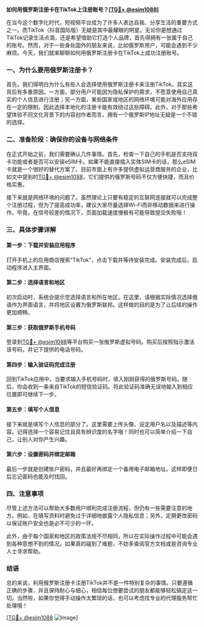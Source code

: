 **如何用俄罗斯注册卡在TikTok上注册账号？[[TG💪+ @esim1088](https://t.me/s/esim1088)]**

在当今这个数字化时代，短视频平台成为了许多人表达自我、分享生活的重要方式之一。而TikTok（抖音国际版）无疑是其中最耀眼的明星。无论你是想通过TikTok记录生活点滴，还是希望借助它打造个人品牌，首先得拥有一张属于自己的账号。然而，对于一些身处国外的朋友来说，比如俄罗斯用户，可能会遇到不少麻烦。今天，我们就来聊聊如何用俄罗斯注册卡在TikTok上成功注册账号。

### 一、为什么要用俄罗斯注册卡？

首先，我们得明白为什么有些人会选择使用俄罗斯注册卡来注册TikTok。其实这背后有多重原因。一方面，部分用户可能因为隐私保护的需求，不愿意使用自己真实的个人信息进行注册；另一方面，某些国家或地区的网络环境可能对海外应用存在一定的限制，因此选择本地化的注册卡能有效绕过这些障碍。此外，对于那些希望体验不同文化背景下的内容创作者而言，拥有一个俄罗斯IP地址无疑是一个不错的选择。

### 二、准备阶段：确保你的设备与网络条件

在正式开始之前，我们需要确认几件事情。首先，检查一下自己的手机是否支持双卡功能或者是否可以安装eSIM卡。如果不能直接插入实体SIM卡的话，那么eSIM卡就是一个很好的替代方案了。目前市面上有许多提供虚拟运营商服务的企业，比如文中提到的[TG💪+ @esim1088](https://t.me/s/esim1088)，它们提供的俄罗斯号码不仅方便快捷，而且价格实惠。

接下来就是网络环境的问题了。虽然理论上只要有稳定的互联网连接就可以完成整个注册过程，但为了提高成功率，建议大家尽量选择Wi-Fi而非移动数据来进行操作。毕竟，在信号较差的情况下，页面加载速度慢极有可能导致提交失败哦！

### 三、具体步骤详解

#### 第一步：下载并安装应用程序
打开手机上的应用商店搜索“TikTok”，点击下载并等待安装完成。安装完成后，启动程序进入主界面。

#### 第二步：选择语言和地区
初次启动时，系统会提示您选择语言和所在地区。在这里，请根据实际情况选择俄语作为界面语言，并将地区设置为俄罗斯联邦。这样做的目的是为了让后续的操作更加顺畅。

#### 第三步：获取俄罗斯手机号码
登录到[TG💪+ @esim1088](https://t.me/s/esim1088)等平台购买一张俄罗斯虚拟号码。购买后按照指示激活该号码，并记下提供的电话号码。

#### 第四步：输入验证码完成注册
回到TikTok应用中，当要求输入手机号码时，填入刚刚获得的俄罗斯号码。随后，你会收到一条来自TikTok的短信验证码。将此验证码准确无误地输入到相应位置即可继续下一步。

#### 第五步：填写个人信息
接下来就是填写个人信息的部分了。这里需要上传头像、设定用户名以及描述等内容。记得选择一个容易记住且具有辨识度的名字哦！同时也可以简单介绍一下自己，让别人对你产生兴趣。

#### 第六步：设置密码并绑定邮箱
最后一步就是创建账户密码，并且最好再绑定一个备用电子邮箱地址。这样即便日后忘记密码也能及时找回。

### 四、注意事项

尽管上述方法可以帮助大多数用户顺利完成注册流程，但仍有一些需要注意的地方。例如，在填写资料时避免过于详细地披露个人隐私信息；另外，定期更改密码以保证账户安全也是必不可少的一环。

此外，由于每个国家和地区的政策法规不尽相同，所以在实际操作过程中可能会遇到各种意想不到的情况。如果真的碰到了难题，不妨多查阅官方文档或是咨询专业人士寻求帮助。

### 结语

总的来说，利用俄罗斯注册卡注册TikTok并不是一件特别复杂的事情。只要遵循正确的步骤，并且保持耐心与细心，相信每位想要尝试的朋友都能够轻松搞定这一切。当然啦，如果你觉得手动操作太繁琐的话，也可以考虑找专业的代理服务帮忙处理哦！

[[TG💪+ @esim1088](https://t.me/s/esim1088) ![Image](https://i.postimg.cc/4NQfJmqS/Snipaste-2025-05-13-00-14-12.png)]